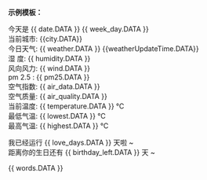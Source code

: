 **示例模板：**

今天是 {{ date.DATA }} {{ week_day.DATA }}  
当前城市: {{city.DATA}}  
今日天气: {{ weather.DATA }} {{weatherUpdateTime.DATA}}  
湿       度: {{ humidity.DATA }}  
风向风力: {{ wind.DATA }}   
pm 2.5  : {{ pm25.DATA }}  
空气指数: {{ air_data.DATA }}   
空气质量: {{ air_quality.DATA }}   
当前温度: {{ temperature.DATA }} ℃   
最低气温: {{ lowest.DATA }} ℃  
最高气温: {{ highest.DATA }} ℃  

我已经运行 {{ love_days.DATA }} 天啦 ~   
距离你的生日还有 {{ birthday_left.DATA }} 天 ~  

{{ words.DATA }}	
